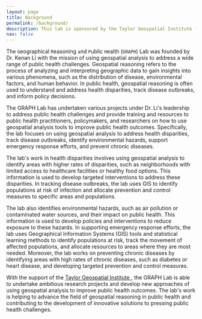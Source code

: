 ```yaml
---
layout: page
title: Background
permalink: /background/
description: This lab is sponsored by the Taylor Geospatial Institute for advancing research in geospatial science and providing resources to support geospatial analysis in public health. 
nav: false
---
```

The `G`eographical `R`easoning `a`nd `P`ublic `H`ealth (`GRAPH`) Lab was founded by Dr. Kenan Li with the mission of using geospatial analysis to address a wide range of public health challenges. Geospatial reasoning refers to the process of analyzing and interpreting geographic data to gain insights into various phenomena, such as the distribution of disease, environmental factors, and human behavior. In public health, geospatial reasoning is often used to understand and address health disparities, track disease outbreaks, and inform policy decisions.

The GRAPH Lab has undertaken various projects under Dr. Li's leadership to address public health challenges and provide training and resources to public health practitioners, policymakers, and researchers on how to use geospatial analysis tools to improve public health outcomes. Specifically, the lab focuses on using geospatial analysis to address health disparities, track disease outbreaks, identify environmental hazards, support emergency response efforts, and prevent chronic diseases. 

The lab's work in health disparities involves using geospatial analysis to identify areas with higher rates of disparities, such as neighborhoods with limited access to healthcare facilities or healthy food options. This information is used to develop targeted interventions to address these disparities. In tracking disease outbreaks, the lab uses GIS to identify populations at risk of infection and allocate prevention and control measures to specific areas and populations.

The lab also identifies environmental hazards, such as air pollution or contaminated water sources, and their impact on public health. This information is used to develop policies and interventions to reduce exposure to these hazards. In supporting emergency response efforts, the lab uses Geographical Information Systems (GIS) tools and statistical learning methods to identify populations at risk, track the movement of affected populations, and allocate resources to areas where they are most needed. Moreover, the lab works on preventing chronic diseases by identifying areas with high rates of chronic diseases, such as diabetes or heart disease, and developing targeted prevention and control measures.

With the support of the <a href="https://taylorgeospatial.org/" target="_blank">Taylor Geospatial Institute </a>, the GRAPH Lab is able to undertake ambitious research projects and develop new approaches of using geospatial analysis to improve public health outcomes. The lab's work is helping to advance the field of geospatial reasoning in public health and contributing to the development of innovative solutions to pressing public health challenges.